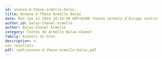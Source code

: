 ```yaml
---
id: annexe-4-these-armelle-balas
title: Annexe 4 Thèse Armelle Balas 
date: Mon Jan 21 2019 10:16:50 GMT+0100 (heure normale d’Europe centrale)
author_id: balas-chanel-armelle
author: Balas-Chanel Armelle
category: Textes de Armelle Balas-Chanel
family: Auteurs du Grex
description: >-
Les résultats 
pdf: /pdf/annexe-4-these-armelle-balas.pdf
---
```

